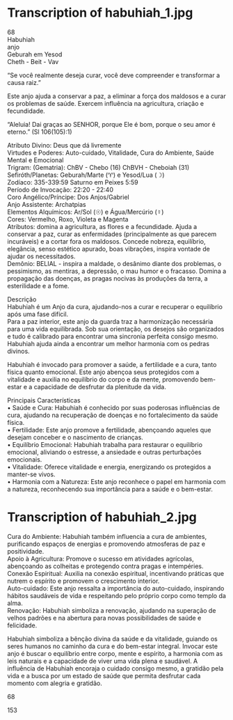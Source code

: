 # Transcription of habuhiah_1.jpg

68  
Habuhiah  
anjo  
Geburah em Yesod  
Cheth - Beit - Vav  

“Se você realmente deseja curar, você deve compreender e transformar a causa raiz.”  

Este anjo ajuda a conservar a paz, a eliminar a força dos maldosos e a curar os problemas de saúde. Exercem influência na agricultura, criação e fecundidade.  

“Aleluia! Dai graças ao SENHOR, porque Ele é bom, porque o seu amor é eterno.” (Sl 106(105):1)  

Atributo Divino: Deus que dá livremente  
Virtudes e Poderes: Auto-cuidado, Vitalidade, Cura do Ambiente, Saúde Mental e Emocional  
Trigram: (Gematria): ChBV - Chebo (16) ChBVH - Cheboiah (31)  
Sefiróth/Planetas: Geburah/Marte (♈) e Yesod/Lua (☽)  
Zodíaco: 335-339:59 Saturno em Peixes 5:59  
Período de Invocação: 22:20 - 22:40  
Coro Angélico/Príncipe: Dos Anjos/Gabriel  
Anjo Assistente: Archatpias  
Elementos Alquímicos: Ar/Sol (☉) e Água/Mercúrio (☿)  
Cores: Vermelho, Roxo, Violeta e Magenta  
Atributos: domina a agricultura, as flores e a fecundidade. Ajuda a conservar a paz, curar as enfermidades (principalmente as que parecem incuráveis) e a cortar fora os maldosos. Concede nobreza, equilíbrio, elegância, senso estético apurado, boas vibrações, inspira vontade de ajudar os necessitados.  
Demônio: BELIAL - inspira a maldade, o desânimo diante dos problemas, o pessimismo, as mentiras, a depressão, o mau humor e o fracasso. Domina a propagação das doenças, as pragas nocivas às produções da terra, a esterilidade e a fome.  

Descrição  
Habuhiah é um Anjo da cura, ajudando-nos a curar e recuperar o equilíbrio após uma fase difícil.  
Para a paz interior, este anjo da guarda traz a harmonização necessária para uma vida equilibrada. Sob sua orientação, os desejos são organizados e tudo é calibrado para encontrar uma sincronia perfeita consigo mesmo. Habuhiah ajuda ainda a encontrar um melhor harmonia com os pedras divinos.  

Habuhiah é invocado para promover a saúde, a fertilidade e a cura, tanto física quanto emocional. Este anjo abençoa seus protegidos com a vitalidade e auxilia no equilíbrio do corpo e da mente, promovendo bem-estar e a capacidade de desfrutar da plenitude da vida.  

Principais Características  
• Saúde e Cura: Habuhiah é conhecido por suas poderosas influências de cura, ajudando na recuperação de doenças e no fortalecimento da saúde física.  
• Fertilidade: Este anjo promove a fertilidade, abençoando aqueles que desejam conceber e o nascimento de crianças.  
• Equilíbrio Emocional: Habuhiah trabalha para restaurar o equilíbrio emocional, aliviando o estresse, a ansiedade e outras perturbações emocionais.  
• Vitalidade: Oferece vitalidade e energia, energizando os protegidos a manter-se vivos.  
• Harmonia com a Natureza: Este anjo reconhece o papel em harmonia com a natureza, reconhecendo sua importância para a saúde e o bem-estar.

# Transcription of habuhiah_2.jpg

Cura do Ambiente: Habuhiah também influencia a cura de ambientes, purificando espaços de energias e promovendo atmosferas de paz e positividade.  
Apoio à Agricultura: Promove o sucesso em atividades agrícolas, abençoando as colheitas e protegendo contra pragas e intempéries.  
Conexão Espiritual: Auxilia na conexão espiritual, incentivando práticas que nutrem o espírito e promovem o crescimento interior.  
Auto-cuidado: Este anjo ressalta a importância do auto-cuidado, inspirando hábitos saudáveis de vida e respeitando pelo próprio corpo como templo da alma.  
Renovação: Habuhiah simboliza a renovação, ajudando na superação de velhos padrões e na abertura para novas possibilidades de saúde e felicidade.  

Habuhiah simboliza a bênção divina da saúde e da vitalidade, guiando os seres humanos no caminho da cura e do bem-estar integral. Invocar este anjo é buscar o equilíbrio entre corpo, mente e espírito, a harmonia com as leis naturais e a capacidade de viver uma vida plena e saudável. A influência de Habuhiah encoraja o cuidado consigo mesmo, a gratidão pela vida e a busca por um estado de saúde que permita desfrutar cada momento com alegria e gratidão.  

68  

153